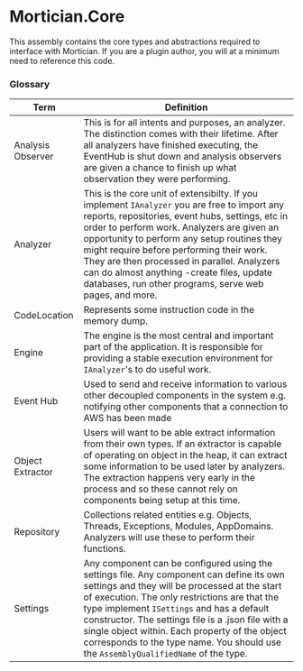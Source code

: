 ﻿# Mortician.Core
This assembly contains the core types and abstractions required to interface with Mortician. If you are a plugin author, you will at a minimum need to reference this code.

### Glossary
| Term                  | Definition |
|-----------------------|------------|
|Analysis Observer      |This is for all intents and purposes, an analyzer. The distinction comes with their lifetime. After all analyzers have finished executing, the EventHub is shut down and analysis observers are given a chance to finish up what observation they were performing.|
|Analyzer               |This is the core unit of extensibilty. If you implement `IAnalyzer` you are free to import any reports, repositories, event hubs, settings, etc in order to perform work. Analyzers are given an opportunity to perform any setup routines they might require before performing their work. They are then processed in parallel. Analyzers can do almost anything -create files, update databases, run other programs, serve web pages, and more.|
|CodeLocation           |Represents some instruction code in the memory dump.|
|Engine                 |The engine is the most central and important part of the application.  It is responsible for providing a stable execution environment for `IAnalyzer`'s to do useful work.|
|Event Hub              |Used to send and receive information to various other decoupled components in the system e.g. notifying other components that a connection to AWS has been made|
|Object Extractor       |Users will want to be able extract information from their own types. If an extractor is capable of operating on object in the heap, it can extract some information to be used later by analyzers. The extraction happens very early in the process and so these cannot rely on components being setup at this time.
|Repository             |Collections related entities e.g. Objects, Threads, Exceptions, Modules, AppDomains. Analyzers will use these to perform their functions.|
|Settings               |Any component can be configured using the settings file. Any component can define its own settings and they will be processed at the start of execution. The only restrictions are that the type implement `ISettings` and has a default constructor. The settings file is a .json file with a single object within. Each property of the object corresponds to the type name. You should use the `AssemblyQualifiedName` of the type.|